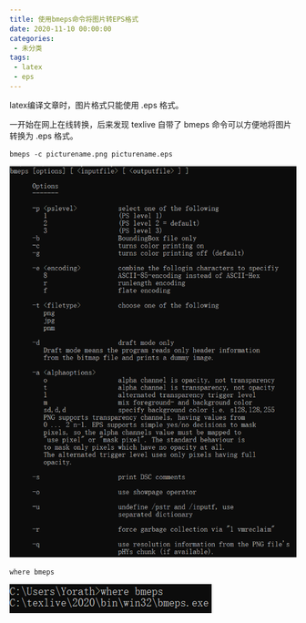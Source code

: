 ```yaml
---
title: 使用bmeps命令将图片转EPS格式
date: 2020-11-10 00:00:00
categories:
 - 未分类
tags:
 - latex
 - eps
---
```


latex编译文章时，图片格式只能使用 .eps 格式。

一开始在网上在线转换，后来发现 texlive 自带了 bmeps 命令可以方便地将图片转换为 .eps 格式。

```shell
bmeps -c picturename.png picturename.eps
```

![bmeps](pic/bmeps.png)

```shell
where bmeps
```

![where_bmeps](pic/wherebmeps.png)
